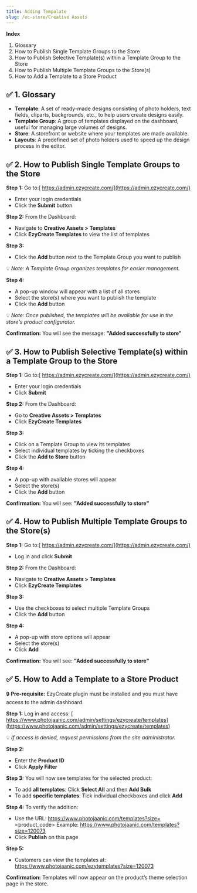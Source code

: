 ```yaml
---
title: Adding Tempalate
slug: /ec-store/Creative Assets
---
```

**Index**

1. Glossary
2. How to Publish Single Template Groups to the Store
3. How to Publish Selective Template(s) within a Template Group to the Store
4. How to Publish Multiple Template Groups to the Store(s)
5. How to Add a Template to a Store Product

## **✅ 1. Glossary**

* **Template**: A set of ready-made designs consisting of photo holders, text fields, cliparts, backgrounds, etc., to help users create designs easily.
* **Template Group**: A group of templates displayed on the dashboard, useful for managing large volumes of designs.
* **Store**: A storefront or website where your templates are made available.
* **Layouts**: A predefined set of photo holders used to speed up the design process in the editor.

## **✅ 2. How to Publish Single Template Groups to the Store**

**Step 1:**
 Go to:[ https://admin.ezycreate.com/](https://admin.ezycreate.com/)

* Enter your login credentials
* Click the **Submit** button

**Step 2:**
 From the Dashboard:

* Navigate to **Creative Assets > Templates**
* Click **EzyCreate Templates** to view the list of templates

**Step 3:**

* Click the **Add** button next to the Template Group you want to publish

💡 *Note: A Template Group organizes templates for easier management.*

**Step 4:**

* A pop-up window will appear with a list of all stores
* Select the store(s) where you want to publish the template
* Click the **Add** button

💡 *Note: Once published, the templates will be available for use in the store's product configurator.*

**Confirmation:**
 You will see the message: **"Added successfully to store"**

## **✅ 3. How to Publish Selective Template(s) within a Template Group to the Store**

**Step 1:**
 Go to:[ https://admin.ezycreate.com/](https://admin.ezycreate.com/)

* Enter your login credentials
* Click **Submit**

**Step 2:**
 From the Dashboard:

* Go to **Creative Assets > Templates**
* Click **EzyCreate Templates**

**Step 3:**

* Click on a Template Group to view its templates
* Select individual templates by ticking the checkboxes
* Click the **Add to Store** button

**Step 4:**

* A pop-up with available stores will appear
* Select the store(s)
* Click the **Add** button

**Confirmation:**
 You will see: **"Added successfully to store"**

## **✅ 4. How to Publish Multiple Template Groups to the Store(s)**

**Step 1:**
 Go to:[ https://admin.ezycreate.com/](https://admin.ezycreate.com/)

* Log in and click **Submit**

**Step 2:**
 From the Dashboard:

* Navigate to **Creative Assets > Templates**
* Click **EzyCreate Templates**

**Step 3:**

* Use the checkboxes to select multiple Template Groups
* Click the **Add** button

**Step 4:**

* A pop-up with store options will appear
* Select the store(s)
* Click **Add**

**Confirmation:**
 You will see: **"Added successfully to store"**

## **✅ 5. How to Add a Template to a Store Product**

🔒 **Pre-requisite:** EzyCreate plugin must be installed and you must have access to the admin dashboard.

**Step 1:**
 Log in and access:
[ https://www.photojaanic.com/admin/settings/ezycreate/templates](https://www.photojaanic.com/admin/settings/ezycreate/templates)

💡 *If access is denied, request permissions from the site administrator.*

**Step 2:**

* Enter the **Product ID**
* Click **Apply Filter**

**Step 3:**
 You will now see templates for the selected product:

* To add **all templates**: Click **Select All** and then **Add Bulk**
* To add **specific templates**: Tick individual checkboxes and click **Add**

**Step 4:**
 To verify the addition:

* Use the URL: https://www.photojaanic.com/templates?size=<product_code>
   Example: https://www.photojaanic.com/templates?size=120073
* Click **Publish** on this page

**Step 5:**

* Customers can view the templates at:
   https://www.photojaanic.com/ezytemplates?size=120073

**Confirmation:**
Templates will now appear on the product’s theme selection page in the store.

